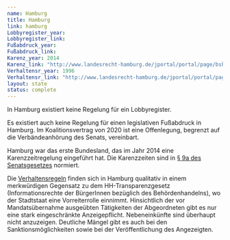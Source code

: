 ```yaml
---
name: Hamburg
title: Hamburg
link: hamburg
Lobbyregister_year:
Lobbyregister_link: 
Fußabdruck_year:
Fußabdruck_link: 
Karenz_year: 2014
Karenz_link: "http://www.landesrecht-hamburg.de/jportal/portal/page/bshaprod.psml?nid=f&showdoccase=1&doc.id=jlr-SenGHA1971V7P9a&st=lr"
Verhaltensr_year: 1996
Verhaltensr_link: "http://www.landesrecht-hamburg.de/jportal/portal/page/bshaprod.psml?showdoccase=1&doc.id=jlr-AbgGHArahmen&doc.part=X&doc.origin=bs&st=lr"
layout: state
status: complete
---
```


In Hamburg existiert keine Regelung für ein Lobbyregister.

Es existiert auch keine Regelung für einen legislativen Fußabdruck in Hamburg. Im Koalitionsvertrag von 2020 ist eine Offenlegung, begrenzt auf die Verbändeanhörung des Senats, vereinbart.

Hamburg war das erste Bundesland, das im Jahr 2014 eine Karenzzeitregelung eingeführt hat. Die Karenzzeiten sind in [§ 9a des Senatsgesetzes](http://www.landesrecht-hamburg.de/jportal/portal/page/bshaprod.psml?nid=f&showdoccase=1&doc.id=jlr-SenGHA1971V7P9a&st=lr) normiert.

Die [Verhaltensregeln](http://www.landesrecht-hamburg.de/jportal/portal/page/bshaprod.psml?showdoccase=1&doc.id=jlr-AbgGHArahmen&doc.part=X&doc.origin=bs&st=lr) finden sich in Hamburg qualitativ in einem merkwürdigen Gegensatz zu dem HH-Transparenzgesetz (Informationsrechte der BürgerInnen bezüglich des Behördenhandelns), wo der Stadtstaat eine Vorreiterrolle einnimmt.
Hinsichtlich der vor Mandatsübernahme ausgeübten Tätigkeiten der Abgeordneten gibt es nur eine stark eingeschränkte Anzeigepflicht. Nebeneinkünfte sind überhaupt nicht anzuzeigen. Deutliche Mängel gibt es auch bei den Sanktionsmöglichkeiten sowie bei der Veröffentlichung des Angezeigten.
